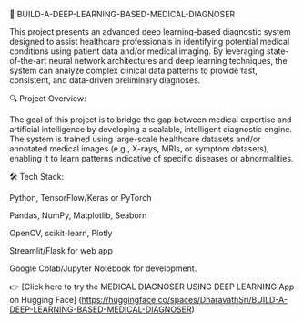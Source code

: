 🧠 BUILD-A-DEEP-LEARNING-BASED-MEDICAL-DIAGNOSER 

This project presents an advanced deep learning-based diagnostic system designed to assist healthcare professionals in identifying potential medical conditions using patient data and/or medical imaging. By leveraging state-of-the-art neural network architectures and deep learning techniques, the system can analyze complex clinical data patterns to provide fast, consistent, and data-driven preliminary diagnoses.

🔍 Project Overview:


The goal of this project is to bridge the gap between medical expertise and artificial intelligence by developing a scalable, intelligent diagnostic engine. The system is trained using large-scale healthcare datasets and/or annotated medical images (e.g., X-rays, MRIs, or symptom datasets), enabling it to learn patterns indicative of specific diseases or abnormalities.


🛠 Tech Stack:

Python, TensorFlow/Keras or PyTorch

Pandas, NumPy, Matplotlib, Seaborn

OpenCV, scikit-learn, Plotly

Streamlit/Flask for web app

Google Colab/Jupyter Notebook for development.

👉 [Click here to try the MEDICAL DIAGNOSER USING DEEP LEARNING App on Hugging Face] (https://huggingface.co/spaces/DharavathSri/BUILD-A-DEEP-LEARNING-BASED-MEDICAL-DIAGNOSER)

